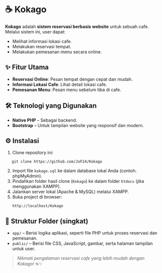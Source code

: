 # ☕ Kokago

**Kokago** adalah **sistem reservasi berbasis website** untuk sebuah cafe.  
Melalui sistem ini, user dapat:
- Melihat informasi lokasi cafe.
- Melakukan reservasi tempat.
- Melakukan pemesanan menu secara online.

## ✨ Fitur Utama
- **Reservasi Online**: Pesan tempat dengan cepat dan mudah.
- **Informasi Lokasi Cafe**: Lihat detail lokasi cafe.
- **Pemesanan Menu**: Pesan menu sebelum tiba di cafe.

## 🛠️ Teknologi yang Digunakan
- **Native PHP** – Sebagai backend.
- **Bootstrap** – Untuk tampilan website yang responsif dan modern.

## ⚙️ Instalasi

1. Clone repository ini:
````
   git clone https://github.com/JoF24/Kokago
````

2. Import file `kokago.sql` ke dalam database lokal Anda (contoh: phpMyAdmin).
3. Pindahkan folder hasil clone (`Kokago`) ke dalam folder `htdocs` (jika menggunakan XAMPP).
4. Jalankan server lokal (Apache & MySQL) melalui XAMPP.
5. Buka project di browser:
   ```
   http://localhost/Kokago
   ```

## 📂 Struktur Folder (singkat)

* `app/` – Berisi logika aplikasi, seperti file PHP untuk proses reservasi dan pemesanan.
* `public/` – Berisi file CSS, JavaScript, gambar, serta halaman tampilan untuk user.


> *Nikmati pengalaman reservasi cafe yang lebih mudah dengan Kokago!* ☕✨
